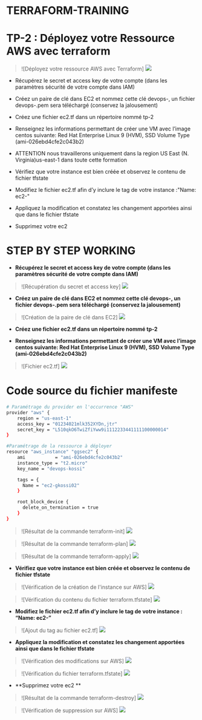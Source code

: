 # TERRAFORM-TRAINING

# TP-2 : Déployez votre Ressource AWS avec terraform

> ![Déployez votre ressource AWS avec Terraform] ![](./images/tp2.JPG)

- Récupérez le secret et access key de votre compte (dans les paramètres sécurité de votre compte dans IAM)
 
- Créez un paire de clé dans EC2 et nommez cette clé devops-<votre prenom>, un fichier devops-<votre prenom>.pem sera téléchargé (conservez la jalousement)
 
- Créez une fichier ec2.tf dans un répertoire nommé tp-2
 
- Renseignez les informations permettant de créer une VM avec l’image centos suivante: Red Hat Enterprise Linux 9 (HVM), SSD Volume Type (ami-026ebd4cfe2c043b2)
 
- ATTENTION nous travaillerons uniquement dans la region US East (N. Virginia)us-east-1 dans toute cette formation
 
- Vérifiez que votre instance est bien créée et observez le contenu de fichier tfstate
 
- Modifiez le fichier ec2.tf afin d’y inclure le tag de votre instance :"Name: ec2-<votre prenom>"
 
- Appliquez la modification et constatez les changement apportées ainsi que dans le fichier tfstate
 
- Supprimez votre ec2 


# STEP BY STEP WORKING

- **Récupérez le secret et access key de votre compte (dans les paramètres sécurité de votre compte dans IAM)**
> ![Récupération du secret et access key] ![](./images/iam-access-secret-key.png)

- **Créez un paire de clé dans EC2 et nommez cette clé devops-<votre prenom>, un fichier devops-<votre prenom>.pem sera téléchargé (conservez la jalousement)**
> ![Création de la paire de clé dans EC2] ![](./images/ec2-key-pair.png)
 
- **Créez une fichier ec2.tf dans un répertoire nommé tp-2**
 
- **Renseignez les informations permettant de créer une VM avec l’image centos suivante: Red Hat Enterprise Linux 9 (HVM), SSD Volume Type (ami-026ebd4cfe2c043b2)**
> ![Fichier ec2.tf] ![](./images/manifeste-ec2.png)

# Code source du fichier manifeste
```bash
# Paramétrage du provider en l'occurrence "AWS"
provider "aws" {
    region = "us-east-1"
    access_key = "01234021mlk352XYDn,jtr"
    secret_key = "L510qkO6TwiZfiYww9i1112233441111100000014"
}

#Paramétrage de la ressource à déployer
resource "aws_instance" "ggsec2" {
    ami           = "ami-026ebd4cfe2c043b2"
    instance_type = "t2.micro" 
    key_name = "devops-kossi"

    tags = {
      Name = "ec2-gkossi02"
    }

    root_block_device {
      delete_on_termination = true
    }
}
```

> ![Résultat de la commande terraform-init] ![](./images/terraform-init.jpg)

> ![Résultat de la commande terraform-plan] ![](./images/terraform-plan.png)

> ![Résultat de la commande terraform-apply] ![](./images/terraform-apply.png)

 - **Vérifiez que votre instance est bien créée et observez le contenu de fichier tfstate**
> ![Vérification de la création de l'instance sur AWS] ![](./images/verification.png)

> ![Vérification du contenu du fichier terraform.tfstate] ![](./images/fichier-tfstate.png)
 
- **Modifiez le fichier ec2.tf afin d’y inclure le tag de votre instance : “Name: ec2-<votre prenom>”**
> ![Ajout du tag au fichier ec2.tf] ![](./images/tags.png)

- **Appliquez la modification et constatez les changement apportées ainsi que dans le fichier tfstate**
> ![Vérification des modifications sur AWS] ![](./images/verification-aws.png)

> ![Vérification du fichier terraform.tfstate] ![](./images/verification-tfstate.png)

- **Supprimez votre ec2 **
> ![Résultat de la commande terraform-destroy] ![](./images/terraform-destroy.png)

> ![Vérification de suppression sur AWS] ![](./images/aws-verif.png)

